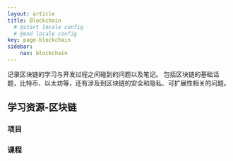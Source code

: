 ```yaml
---
layout: article
title: Blockchain
  # @start locale config
  # @end locale config
key: page-blockchain
sidebar:
    nav: blockchain
---
```


记录区块链的学习与开发过程之间碰到的问题以及笔记。
包括区块链的基础话题，比特币、以太坊等，还有涉及到区块链的安全和隐私、可扩展性相关的问题。

## 学习资源-区块链

### 项目

### 课程

